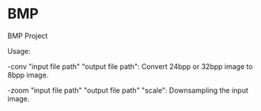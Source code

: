 # BMP
BMP Project

Usage:

-conv "input file path" "output file path": Convert 24bpp or 32bpp image to 8bpp image.

-zoom "input file path" "output file path" "scale": Downsampling the input image.
